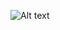 

![Alt text](https://cloud.githubusercontent.com/assets/14574554/12712153/77ffb386-c8c6-11e5-9363-24f953947e1b.png)